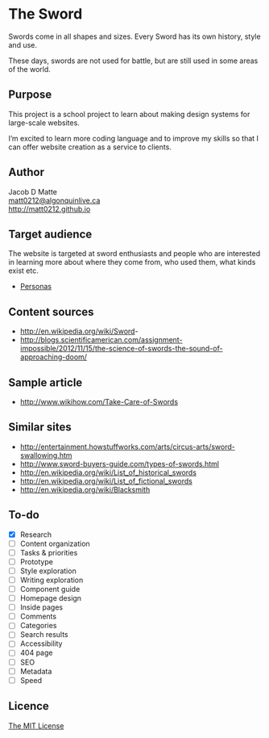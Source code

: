 # The Sword

Swords come in all shapes and sizes. Every Sword has its own history, style and use.

These days, swords are not used for battle, but are still used in some areas of the world.

## Purpose

This project is a school project to learn about making design systems for large-scale websites.

I’m excited to learn more coding language and to improve my skills so that I can offer website creation as a service to clients.

## Author

Jacob D Matte	
[matt0212@algonquinlive.ca](mailto:matt0212@algonquinlive.ca)	
<http://matt0212.github.io>	

## Target audience

The website is targeted at sword enthusiasts and  people who are interested in learning  more about where they come from, who used them, what kinds exist etc.

- [Personas](Personas.md)

## Content sources

- <http://en.wikipedia.org/wiki/Sword>-
- <http://blogs.scientificamerican.com/assignment-impossible/2012/11/15/the-science-of-swords-the-sound-of-approaching-doom/> 

## Sample article

- <http://www.wikihow.com/Take-Care-of-Swords>

## Similar sites

- <http://entertainment.howstuffworks.com/arts/circus-arts/sword-swallowing.htm>
- <http://www.sword-buyers-guide.com/types-of-swords.html>
- <http://en.wikipedia.org/wiki/List_of_historical_swords>
- <http://en.wikipedia.org/wiki/List_of_fictional_swords>
- <http://en.wikipedia.org/wiki/Blacksmith>

## To-do

- [x] Research
- [ ] Content organization
- [ ] Tasks & priorities
- [ ] Prototype
- [ ] Style exploration
- [ ] Writing exploration
- [ ] Component guide
- [ ] Homepage design
- [ ] Inside pages
- [ ] Comments
- [ ] Categories
- [ ] Search results
- [ ] Accessibility
- [ ] 404 page
- [ ] SEO
- [ ] Metadata
- [ ] Speed

## Licence

[The MIT License](LICENSE)
